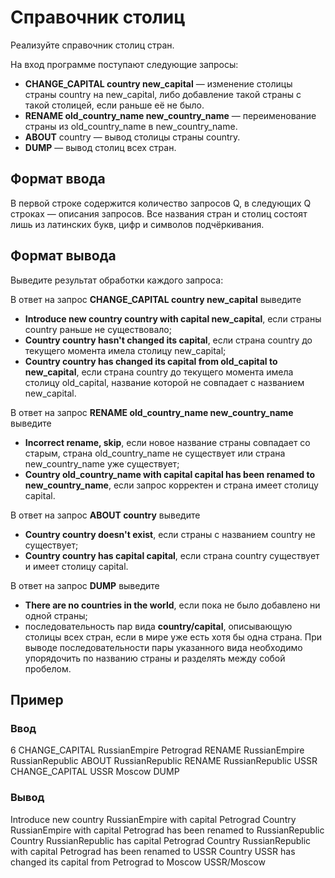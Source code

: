 # Справочник столиц

Реализуйте справочник столиц стран.

На вход программе поступают следующие запросы:
* **CHANGE_CAPITAL country new_capital** — изменение столицы страны country на new_capital, либо добавление такой страны с такой столицей, если раньше её не было.
* **RENAME old_country_name new_country_name** — переименование страны из old_country_name в new_country_name.
* **ABOUT** country — вывод столицы страны country.
* **DUMP** — вывод столиц всех стран.

## Формат ввода
В первой строке содержится количество запросов Q, в следующих Q строках — описания запросов. Все названия стран и столиц состоят лишь из латинских букв, цифр и символов подчёркивания.

## Формат вывода
Выведите результат обработки каждого запроса:

В ответ на запрос **CHANGE_CAPITAL country new_capital** выведите
* **Introduce new country country with capital new_capital**, если страны country раньше не существовало;
* **Country country hasn't changed its capital**, если страна country до текущего момента имела столицу new_capital;
* **Country country has changed its capital from old_capital to new_capital**, если страна country до текущего момента имела столицу old_capital, название которой не совпадает с названием new_capital.

В ответ на запрос **RENAME old_country_name new_country_name** выведите
* **Incorrect rename, skip**, если новое название страны совпадает со старым, страна old_country_name не существует или страна new_country_name уже существует;
* **Country old_country_name with capital capital has been renamed to new_country_name**, если запрос корректен и страна имеет столицу capital.

В ответ на запрос **ABOUT country** выведите
* **Country country doesn't exist**, если страны с названием country не существует;
* **Country country has capital capital**, если страна country существует и имеет столицу capital.

В ответ на запрос **DUMP** выведите
* **There are no countries in the world**, если пока не было добавлено ни одной страны;
* последовательность пар вида **country/capital**, описывающую столицы всех стран, если в мире уже есть хотя бы одна страна. При выводе последовательности пары указанного вида необходимо упорядочить по названию страны и разделять между собой пробелом.

## Пример
### Ввод
6
CHANGE_CAPITAL RussianEmpire Petrograd
RENAME RussianEmpire RussianRepublic
ABOUT RussianRepublic
RENAME RussianRepublic USSR
CHANGE_CAPITAL USSR Moscow
DUMP

### Вывод
Introduce new country RussianEmpire with capital Petrograd
Country RussianEmpire with capital Petrograd has been renamed to RussianRepublic
Country RussianRepublic has capital Petrograd
Country RussianRepublic with capital Petrograd has been renamed to USSR
Country USSR has changed its capital from Petrograd to Moscow
USSR/Moscow






